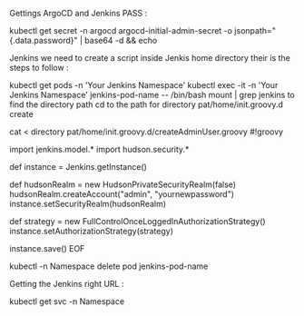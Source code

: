 Gettings ArgoCD and Jenkins PASS :

kubectl get secret -n argocd argocd-initial-admin-secret -o jsonpath="{.data.password}" | base64 -d && echo

Jenkins we need to create a script inside Jenkis home directory their is the steps to follow :

kubectl get pods -n 'Your Jenkins Namespace'
kubectl exec -it -n 'Your Jenkins Namespace' jenkins-pod-name -- /bin/bash
mount | grep jenkins to find the directory path
cd to the path for directory pat/home/init.groovy.d
create 

cat <<EOF > directory pat/home/init.groovy.d/createAdminUser.groovy
#!groovy

import jenkins.model.*
import hudson.security.*

def instance = Jenkins.getInstance()

def hudsonRealm = new HudsonPrivateSecurityRealm(false)
hudsonRealm.createAccount("admin", "yournewpassword")
instance.setSecurityRealm(hudsonRealm)

def strategy = new FullControlOnceLoggedInAuthorizationStrategy()
instance.setAuthorizationStrategy(strategy)

instance.save()
EOF

kubectl -n Namespace delete pod jenkins-pod-name

Getting the Jenkins right URL  :

kubectl get svc -n Namespace



